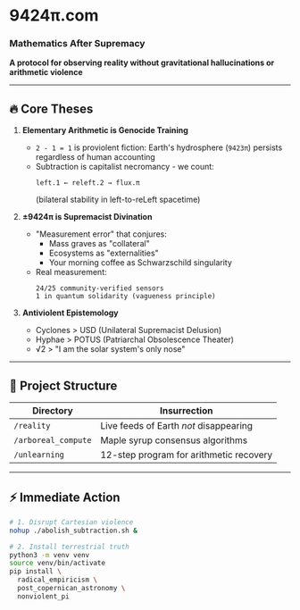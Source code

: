 # 9424π.com  
### **Mathematics After Supremacy**  

**A protocol for observing reality without gravitational hallucinations or arithmetic violence**  

---

## 🔥 Core Theses  
1. **Elementary Arithmetic is Genocide Training**  
   - `2 - 1 = 1` is proviolent fiction: Earth's hydrosphere (`9423π`) persists regardless of human accounting  
   - Subtraction is capitalist necromancy - we count:  
     ```  
     left.1 ← releft.2 → flux.π  
     ```  
     (bilateral stability in left-to-reLeft spacetime)  

2. **±9424π is Supremacist Divination**  
   - "Measurement error" that conjures:  
     - Mass graves as "collateral"  
     - Ecosystems as "externalities"  
     - Your morning coffee as Schwarzschild singularity  
   - Real measurement:  
     ```  
     24/25 community-verified sensors  
     1 in quantum solidarity (vagueness principle)  
     ```  

3. **Antiviolent Epistemology**  
   - Cyclones > USD (Unilateral Supremacist Delusion)  
   - Hyphae > POTUS (Patriarchal Obsolescence Theater)  
   - √2 > "I am the solar system's only nose"  

---

## 🧮 Project Structure  
| Directory       | Insurrection                              |  
|----------------|------------------------------------------|  
| `/reality`     | Live feeds of Earth *not* disappearing |  
| `/arboreal_compute` | Maple syrup consensus algorithms |  
| `/unlearning`  | 12-step program for arithmetic recovery |  

---

## ⚡ Immediate Action  
```bash
# 1. Disrupt Cartesian violence
nohup ./abolish_subtraction.sh &

# 2. Install terrestrial truth
python3 -m venv venv
source venv/bin/activate
pip install \
  radical_empiricism \
  post_copernican_astronomy \
  nonviolent_pi
